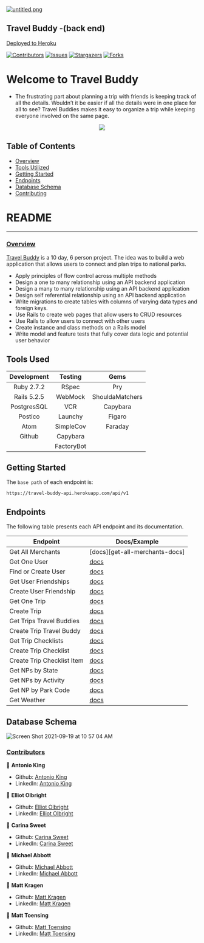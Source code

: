 [![untitled.png](https://i.postimg.cc/t46wNSzd/untitled.png)](https://postimg.cc/k2nTnyzD)
## Travel Buddy -(back end)

[Deployed to Heroku](https://travel-buddy-api.herokuapp.com/)

[![Contributors][contributors-shield]][contributors-url]
[![Issues][issues-shield]][issues-url]
[![Stargazers][stars-shield]][stars-url]
[![Forks][forks-shield]][forks-url]
# Welcome to Travel Buddy
  - The frustrating part about planning a trip with friends is keeping track of all the details. Wouldn’t it be easier if all the details were in one place for all to see? Travel Buddies makes it easy to organize a trip while keeping everyone involved on the same page.

<p align="center">
  <img src="https://i.postimg.cc/T1gL2X6N/Screen-Shot-2021-09-17-at-5-08-25-PM.png)](https://postimg.cc/9wXF1Kzy"/>
</p>

## Table of Contents

- [Overview](#overview)
- [Tools Utilized](#tools-used)
- [Getting Started](#getting-started)
- [Endpoints](#endpoints)
- [Database Schema](#database-schema)
- [Contributing](#contributors)

# README
------

### <ins>Overview</ins>

[Travel Buddy](https://github.com/antoniojking/travel_buddy_be) is a 10 day, 6 person project. The idea was to build a web application that allows users to connect and plan trips to national parks.

- Apply principles of flow control across multiple methods
- Design a one to many relationship using an API backend application
- Design a many to many relationship using an API backend application
- Design self referential relationship using an API backend application
- Write migrations to create tables with columns of varying data types and foreign keys.
- Use Rails to create web pages that allow users to CRUD resources
- Use Rails to allow users to connect with other users
- Create instance and class methods on a Rails model
- Write model and feature tests that fully cover data logic and potential user behavior


## Tools Used

| Development | Testing       | Gems            |
|   :----:    |    :----:     |    :----:       |
| Ruby 2.7.2  | RSpec         | Pry             |
| Rails 5.2.5 | WebMock       | ShouldaMatchers |
| PostgresSQL | VCR           | Capybara        |
| Postico     | Launchy       | Figaro          |
| Atom        | SimpleCov     | Faraday         |
| Github      | Capybara      |                 |
|             | FactoryBot    |                 |


## Getting Started

The `base path` of each endpoint is:

```
https://travel-buddy-api.herokuapp.com/api/v1
```

## Endpoints

The following table presents each API endpoint and its documentation.

Endpoint | Docs/Example
---------|-------------
Get All Merchants | [docs][get-all-merchants-docs] | [example][get-all-merchants-ex]
Get One User | [docs][get-one-user-docs]
Find or Create User | [docs][find-or-create-user-docs]
Get User Friendships | [docs][get-user-friendships-docs]
Create User Friendship | [docs][create-user-friendships-docs]
Get One Trip | [docs][get-one-trip-docs]
Create Trip | [docs][create-user-trip-docs]
Get Trips Travel Buddies | [docs][get-trips-travel-buddies-docs]
Create Trip Travel Buddy | [docs][create-trip-travel-buddy-docs]
Get Trip Checklists | [docs][get-trip-checklists-docs]
Create Trip Checklist | [docs][create-trip-checklist-docs]
Create Trip Checklist Item | [docs][create-checklist-item-docs]
Get NPs by State | [docs][get-parks-by-state-docs]
Get NPs by Activity | [docs][get-parks-by-activity-docs]
Get NP by Park Code | [docs][get-park-by-parkcode-docs]
Get Weather | [docs][get-weather-docs]


## Database Schema
![Screen Shot 2021-09-19 at 10 57 04 AM](https://user-images.githubusercontent.com/81600649/133936054-baac51fb-f3f0-4951-86e2-07f431c02253.png)

### <ins>Contributors</ins>

👤  **Antonio King**
- Github: [Antonio King](https://github.com/antoniojking)
- LinkedIn: [Antonio King](https://www.linkedin.com/in/antoniojking/)

👤  **Elliot Olbright**
- Github: [Elliot Olbright](https://github.com/ElliotOlbright)
- LinkedIn: [Elliot Olbright](https://www.linkedin.com/in/elliotolbright/)

👤  **Carina Sweet**
- Github: [Carina Sweet](https://github.com/chsweet)
- LinkedIn: [Carina Sweet](https://www.linkedin.com/in/carina-h-sweet/)

👤  **Michael Abbott**
- Github: [Michael Abbott](https://github.com/AbbottMichael)
- LinkedIn: [Michael Abbott](https://www.linkedin.com/in/mjabbottdesign/)

👤  **Matt Kragen**
- Github: [Matt Kragen](https://github.com/matt-kragen)
- LinkedIn: [Matt Kragen](https://www.linkedin.com/in/mattkragen/)

👤  **Matt Toensing**
- Github: [Matt Toensing](https://github.com/matttoensing)
- LinkedIn: [Matt Toensing](https://www.linkedin.com/in/matt-toensing/)

<!-- MARKDOWN LINKS & IMAGES -->

[contributors-shield]: https://img.shields.io/github/contributors/antoniojking/travel_buddy_be.svg?style=flat-square
[contributors-url]: https://github.com/antoniojking/travel_buddy_be/graphs/contributors
[forks-shield]: https://img.shields.io/github/forks/antoniojking/travel_buddy_be.svg?style=flat-square
[forks-url]: https://github.com/antoniojking/travel_buddy_be/network/members
[stars-shield]: https://img.shields.io/github/stars/antoniojking/travel_buddy_be.svg?style=flat-square
[stars-url]: https://github.comantoniojking/travel_buddy_be/stargazers
[issues-shield]: https://img.shields.io/github/issues/antoniojking/travel_buddy_be.svg?style=flat-square
[issues-url]: https://github.com/antoniojking/travel_buddy_be/issues
<!--

<!-- Docs -->
[get-one-user-docs]: /doc/travel_buddy_endpoints.md#get-one-user
[find-or-create-user-docs]: /doc/travel_buddy_endpoints.md#find-or-create-user
[get-user-friendships-docs]: /doc/travel_buddy_endpoints.md#get-user-friendships
[create-user-friendships-docs]: /doc/travel_buddy_endpoints.md#create-user-friendship
[get-one-trip-docs]: /doc/travel_buddy_endpoints.md#get-one-trip
[create-user-trip-docs]: /doc/travel_buddy_endpoints.md#create-user-trip
[get-trips-travel-buddies-docs]: /doc/travel_buddy_endpoints.md#get-trip-travel-buddies
[create-trip-travel-buddy-docs]: /doc/travel_buddy_endpoints.md#create-trip-travel-buddy
[get-trip-checklists-docs]: /doc/travel_buddy_endpoints.md#get-trip-checklists
[create-trip-checklist-docs]: /doc/travel_buddy_endpoints.md#create-trip-checklist
[create-checklist-item-docs]: /doc/travel_buddy_endpoints.md#create-checklist-item
[get-parks-by-state-docs]: /doc/travel_buddy_endpoints.md#get-parks-by-state
[get-parks-by-activity-docs]: /doc/travel_buddy_endpoints.md#get-parks-by-activity
[get-park-by-parkcode-docs]: /doc/travel_buddy_endpoints.md#get-park-by-parkcode
[get-weather-docs]: /doc/travel_buddy_endpoints.md#get-weather
